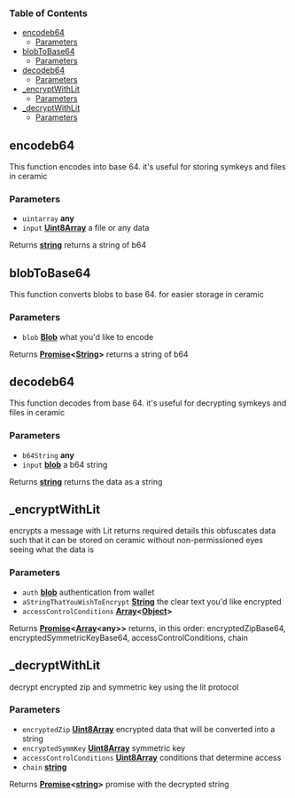 <!-- Generated by documentation.js. Update this documentation by updating the source code. -->

### Table of Contents

*   [encodeb64][1]
    *   [Parameters][2]
*   [blobToBase64][3]
    *   [Parameters][4]
*   [decodeb64][5]
    *   [Parameters][6]
*   [\_encryptWithLit][7]
    *   [Parameters][8]
*   [\_decryptWithLit][9]
    *   [Parameters][10]

## encodeb64

This function encodes into base 64.
it's useful for storing symkeys and files in ceramic

### Parameters

*   `uintarray` **any** 
*   `input` **[Uint8Array][11]** a file or any data

Returns **[string][12]** returns a string of b64

## blobToBase64

This function converts blobs to base 64.
for easier storage in ceramic

### Parameters

*   `blob` **[Blob][13]** what you'd like to encode

Returns **[Promise][14]<[String][12]>** returns a string of b64

## decodeb64

This function decodes from base 64.
it's useful for decrypting symkeys and files in ceramic

### Parameters

*   `b64String` **any** 
*   `input` **[blob][13]** a b64 string

Returns **[string][12]** returns the data as a string

## \_encryptWithLit

encrypts a message with Lit returns required details
this obfuscates data such that it can be stored on ceramic without
non-permissioned eyes seeing what the data is

### Parameters

*   `auth` **[blob][13]** authentication from wallet
*   `aStringThatYouWishToEncrypt` **[String][12]** the clear text you'd like encrypted
*   `accessControlConditions` **[Array][15]<[Object][16]>** 

Returns **[Promise][14]<[Array][15]\<any>>** returns, in this order: encryptedZipBase64, encryptedSymmetricKeyBase64, accessControlConditions, chain

## \_decryptWithLit

decrypt encrypted zip and symmetric key using the lit protocol

### Parameters

*   `encryptedZip` **[Uint8Array][11]** encrypted data that will be converted into a string
*   `encryptedSymmKey` **[Uint8Array][11]** symmetric key
*   `accessControlConditions` **[Uint8Array][11]** conditions that determine access
*   `chain` **[string][12]** 

Returns **[Promise][14]<[string][12]>** promise with the decrypted string

[1]: #encodeb64

[2]: #parameters

[3]: #blobtobase64

[4]: #parameters-1

[5]: #decodeb64

[6]: #parameters-2

[7]: #_encryptwithlit

[8]: #parameters-3

[9]: #_decryptwithlit

[10]: #parameters-4

[11]: https://developer.mozilla.org/docs/Web/JavaScript/Reference/Global_Objects/Uint8Array

[12]: https://developer.mozilla.org/docs/Web/JavaScript/Reference/Global_Objects/String

[13]: https://developer.mozilla.org/docs/Web/API/Blob

[14]: https://developer.mozilla.org/docs/Web/JavaScript/Reference/Global_Objects/Promise

[15]: https://developer.mozilla.org/docs/Web/JavaScript/Reference/Global_Objects/Array

[16]: https://developer.mozilla.org/docs/Web/JavaScript/Reference/Global_Objects/Object
